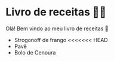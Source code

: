 # Livro de receitas :man_cook:

Olá! Bem vindo ao meu livro de receitas :wave:

- Strogonoff de frango
<<<<<<< HEAD
- Pavê
- Bolo de Cenoura 


